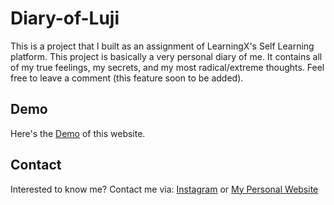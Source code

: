 # Diary-of-Luji

This is a project that I built as an assignment of LearningX's Self Learning platform. This project is basically a very personal diary of me. It contains all of my true feelings, my secrets, and my most radical/extreme thoughts. Feel free to leave a comment (this feature soon to be added).

## Demo

Here's the [Demo](https://pip.pypa.io/en/stable/) of this website.

## Contact

Interested to know me? Contact me via: [Instagram](https://pip.pypa.io/en/stable/) or [My Personal Website](https://luji-portolio.glitch.me/)
